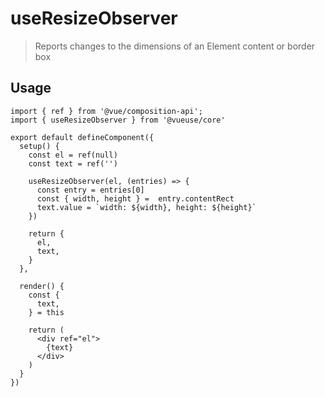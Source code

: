 # useResizeObserver

> Reports changes to the dimensions of an Element content or border box

## Usage

```tsx
import { ref } from '@vue/composition-api';
import { useResizeObserver } from '@vueuse/core'

export default defineComponent({
  setup() {
    const el = ref(null)
    const text = ref('')

    useResizeObserver(el, (entries) => {
      const entry = entries[0]
      const { width, height } =  entry.contentRect
      text.value = `width: ${width}, height: ${height}`
    })

    return {
      el,
      text,
    }
  },

  render() {
    const {
      text,
    } = this

    return (
      <div ref="el">
        {text}
      </div>
    )
  }
})
```
